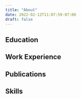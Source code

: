 ```yaml
---
title: "About"
date: 2022-02-12T11:07:59-07:00
draft: false
---
```


## Education

## Work Experience

## Publications

## Skills